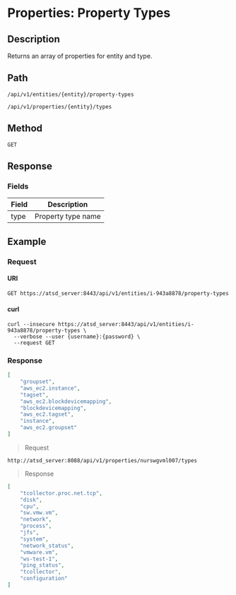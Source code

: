 # Properties: Property Types
## Description
Returns an array of properties for entity and type. 
## Path
```
/api/v1/entities/{entity}/property-types
```
```
/api/v1/properties/{entity}/types
```
## Method
```
GET 
```
## Response
### Fields

| **Field**       | **Description**                                                                                        |
|----------------|--------------------------------------------------------------------------------------------------------|
| type | Property type name                                                                                            |

## Example
### Request
#### URI
```eml
GET https://atsd_server:8443/api/v1/entities/i-943a8878/property-types
```
#### curl
```
curl --insecure https://atsd_server:8443/api/v1/entities/i-943a8878/property-types \
  --verbose --user {username}:{password} \
  --request GET
```
### Response

```json
[
    "groupset",
    "aws_ec2.instance",
    "tagset",
    "aws_ec2.blockdevicemapping",
    "blockdevicemapping",
    "aws_ec2.tagset",
    "instance",
    "aws_ec2.groupset"
]
```

> Request

```
http://atsd_server:8088/api/v1/properties/nurswgvml007/types
```

> Response

```json
[
    "tcollector.proc.net.tcp",
    "disk",
    "cpu",
    "sw.vmw.vm",
    "network",
    "process",
    "jfs",
    "system",
    "network_status",
    "vmware.vm",
    "ws-test-1",
    "ping_status",
    "tcollector",
    "configuration"
]
```

